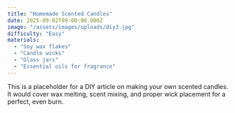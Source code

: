```yaml
---
title: "Homemade Scented Candles"
date: 2025-09-02T09:00:00.000Z
image: "/assets/images/uploads/diy3.jpg"
difficulty: "Easy"
materials:
  - "Soy wax flakes"
  - "Candle wicks"
  - "Glass jars"
  - "Essential oils for fragrance"
---
```


This is a placeholder for a DIY article on making your own scented candles. It would cover wax melting, scent mixing, and proper wick placement for a perfect, even burn.
